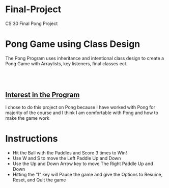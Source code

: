 # Final-Project
CS 30 Final Pong Project

<h1><b>Pong Game using Class Design</b></h1>
<p>The Pong Program uses inheritance and intentional class design to create a Pong Game with Arraylists, key listeners, final classes ect.</P>
<br></br>
<h2><u>Interest in the Program</u></h2>
<p>I chose to do this project on Pong because I have worked with Pong for majority of the course and I think I am comfortable with Pong and how to make the game work</p>

<h1>Instructions</h1>
<ul>
  <li>Hit the Ball with the Paddles and Score 3 times to Win!</i>
  <li>Use W and S to move the Left Paddle Up and Down</li>
  <li>Use the Up and Down Arrow key to move The Right Paddle Up and Down</li>
  <li>Hitting the "I" key will Pause the game and give the Options to Resume, Reset, and Quit the game</li>
</ul>
<br></br>


